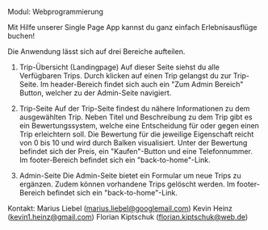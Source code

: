 Modul: Webprogrammierung

Mit Hilfe unserer Single Page App kannst du ganz einfach Erlebnisausflüge buchen!

Die Anwendung lässt sich auf drei Bereiche aufteilen.

1. Trip-Übersicht (Landingpage)
Auf dieser Seite siehst du alle Verfügbaren Trips. Durch klicken auf einen Trip gelangst du zur Trip-Seite. Im header-Bereich findet sich auch ein "Zum Admin Bereich" Button, welcher zu der Admin-Seite navigiert.

2. Trip-Seite
Auf der Trip-Seite findest du nähere Informationen zu dem ausgewählten Trip. Neben Titel und Beschreibung zu dem Trip gibt es ein Bewertungssystem, welche eine Entscheidung für oder gegen einen Trip erleichtern soll. Die Bewertung für die jeweilige Eigenschaft reicht von 0 bis 10 und wird durch Balken visualisiert. Unter der Bewertung befindet sich der Preis, ein "Kaufen"-Button und eine Telefonnummer. Im footer-Bereich befindet sich ein "back-to-home"-Link.

3. Admin-Seite
Die Admin-Seite bietet ein Formular um neue Trips zu ergänzen. Zudem können vorhandene Trips gelöscht werden. Im footer-Bereich befindet sich ein "back-to-home"-Link.

Kontakt:
Marius Liebel (marius.liebel@googlemail.com)
Kevin Heinz (kevin1.heinz@gmail.com)
Florian Kiptschuk (florian.kiptschuk@web.de)